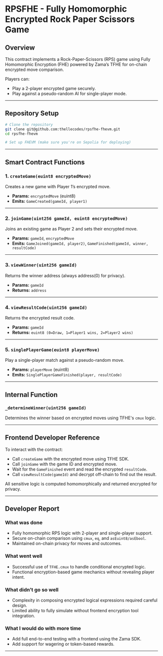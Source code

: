 # RPSFHE - Fully Homomorphic Encrypted Rock Paper Scissors Game

## Overview

This contract implements a Rock-Paper-Scissors (RPS) game using Fully Homomorphic Encryption (FHE) powered by Zama’s TFHE for on-chain encrypted move comparison.

Players can:
- Play a 2-player encrypted game securely.
- Play against a pseudo-random AI for single-player mode.

---

## Repository Setup

```bash
# Clone the repository
git clone git@github.com:thellecodes/rpsfhe-fhevm.git
cd rpsfhe-fhevm

# Set up FHEVM (make sure you're on Sepolia for deploying)
```

---

## Smart Contract Functions

### 1. `createGame(euint8 encryptedMove)`

Creates a new game with Player 1’s encrypted move.

- **Params:** `encryptedMove` (euint8)
- **Emits:** `GameCreated(gameId, player1)`

---

### 2. `joinGame(uint256 gameId, euint8 encryptedMove)`

Joins an existing game as Player 2 and sets their encrypted move.

- **Params:** `gameId`, `encryptedMove`
- **Emits:** `GameJoined(gameId, player2)`, `GameFinished(gameId, winner, resultCode)`

---

### 3. `viewWinner(uint256 gameId)`

Returns the winner address (always address(0) for privacy).

- **Params:** `gameId`
- **Returns:** `address`

---

### 4. `viewResultCode(uint256 gameId)`

Returns the encrypted result code.

- **Params:** `gameId`
- **Returns:** `euint8 (0=Draw, 1=Player1 wins, 2=Player2 wins)`

---

### 5. `singlePlayerGame(euint8 playerMove)`

Play a single-player match against a pseudo-random move.

- **Params:** `playerMove` (euint8)
- **Emits:** `SinglePlayerGameFinished(player, resultCode)`

---

## Internal Function

### `_determineWinner(uint256 gameId)`

Determines the winner based on encrypted moves using TFHE's `cmux` logic.

---

## Frontend Developer Reference

To interact with the contract:

- Call `createGame` with the encrypted move using TFHE SDK.
- Call `joinGame` with the game ID and encrypted move.
- Wait for the `GameFinished` event and read the encrypted `resultCode`.
- Call `viewResultCode(gameId)` and decrypt off-chain to find out the result.

All sensitive logic is computed homomorphically and returned encrypted for privacy.

---

## Developer Report

### What was done

- Fully homomorphic RPS logic with 2-player and single-player support.
- Secure on-chain comparison using `cmux`, `eq`, and `asEuint8/asEbool`.
- Maintained on-chain privacy for moves and outcomes.

### What went well

- Successful use of `TFHE.cmux` to handle conditional encrypted logic.
- Functional encryption-based game mechanics without revealing player intent.

### What didn’t go so well

- Complexity in composing encrypted logical expressions required careful design.
- Limited ability to fully simulate without frontend encryption tool integration.

### What I would do with more time

- Add full end-to-end testing with a frontend using the Zama SDK.
- Add support for wagering or token-based rewards.

---
